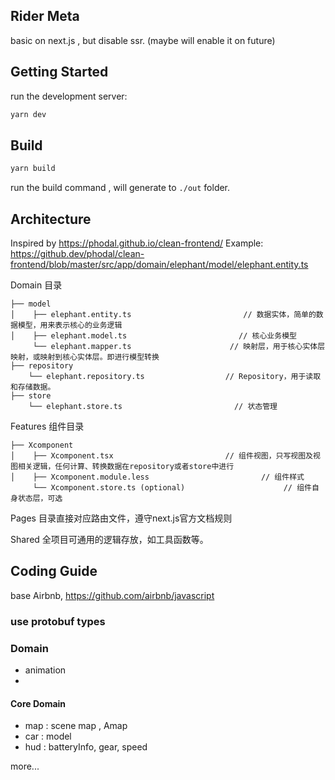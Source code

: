 ## Rider Meta
basic on next.js , but disable ssr. (maybe will enable it on future)

## Getting Started

run the development server:

```bash
yarn dev
```

## Build

```bash
yarn build
```

run the build command , will generate to `./out` folder.

## Architecture
Inspired by https://phodal.github.io/clean-frontend/
Example: https://github.dev/phodal/clean-frontend/blob/master/src/app/domain/elephant/model/elephant.entity.ts


Domain 目录
```
├── model
│    ├── elephant.entity.ts                         // 数据实体，简单的数据模型，用来表示核心的业务逻辑
│    ├── elephant.model.ts                         // 核心业务模型
     └── elephant.mapper.ts                      // 映射层，用于核心实体层映射，或映射到核心实体层。即进行模型转换
├── repository
    └── elephant.repository.ts                  // Repository，用于读取和存储数据。
├── store
    └── elephant.store.ts                         // 状态管理

```

Features 组件目录
```
├── Xcomponent
│    ├── Xcomponent.tsx                         // 组件视图，只写视图及视图相关逻辑，任何计算、转换数据在repository或者store中进行
│    ├── Xcomponent.module.less                         // 组件样式
     └── Xcomponent.store.ts (optional)                      // 组件自身状态层，可选

```

Pages 目录直接对应路由文件，遵守next.js官方文档规则

Shared 全项目可通用的逻辑存放，如工具函数等。

## Coding Guide

base Airbnb, https://github.com/airbnb/javascript

### use protobuf types
<!-- TODO -->
### Domain
- animation
-

#### Core Domain

- map : scene map , Amap
- car : model
- hud : batteryInfo, gear, speed

more...
